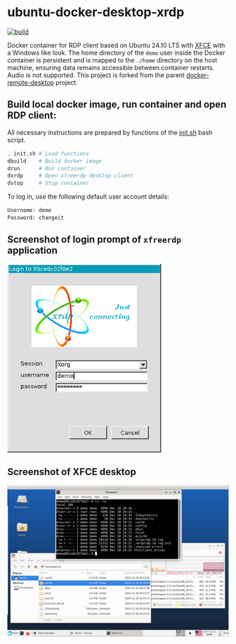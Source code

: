# ubuntu-docker-desktop-xrdp

[![build](https://github.com/scottyhardy/docker-remote-desktop/actions/workflows/build.yml/badge.svg)](https://github.com/scottyhardy/docker-remote-desktop/actions/workflows/build.yml)

Docker container for RDP client based on Ubuntu 24.10 LTS with [XFCE](https://xfce.org) with a Windows like look.
The home directory of the `demo` user inside the Docker container is persistent and is mapped to the `./home` directory on the host machine, ensuring data remains accessible between container restarts.
Audio is not supported.
This project is forked from the parent [docker-remote-desktop](https://github.com/scottyhardy/docker-remote-desktop) project.

## Build local docker image, run container and open RDP client:

All necessary instructions are prepared by functions of the [init.sh](init.sh) bash script.

```bash
. init.sh # Load functions
dbuild    # Build docker image
drun      # Run container
dxrdp     # Open xfreerdp desktop client
dstop     # Stop container
```

To log in, use the following default user account details:

```bash
Username: demo
Password: changeit
```

## Screenshot of login prompt of `xfreerdp` application

![Screenshot of login prompt](screenshot_1.png)

## Screenshot of XFCE desktop

![Screenshot of XFCE desktop](screenshot_2.png)


